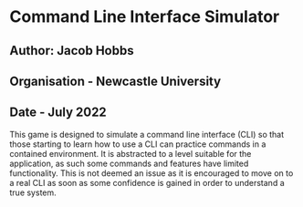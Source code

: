 # Command Line Interface Simulator

## Author: Jacob Hobbs
## Organisation - Newcastle University
## Date - July 2022

This game is designed to simulate a command line interface (CLI) so that those starting to learn how to use a CLI can practice commands in a contained environment. It is abstracted to a level suitable for the application, as such some commands and features have limited functionality. This is not deemed an issue as it is encouraged to move on to a real CLI as soon as some confidence is gained in order to understand a true system. 